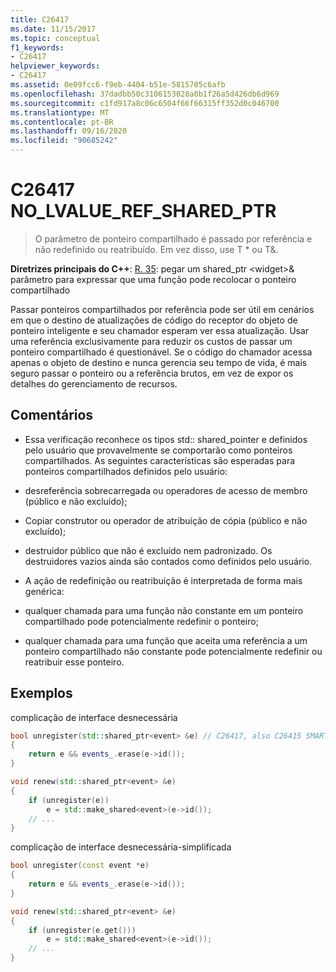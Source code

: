 ```yaml
---
title: C26417
ms.date: 11/15/2017
ms.topic: conceptual
f1_keywords:
- C26417
helpviewer_keywords:
- C26417
ms.assetid: 0e09fcc6-f9eb-4404-b51e-5815705c6afb
ms.openlocfilehash: 37dadbb50c3106153028a0b1f26a5d426db6d969
ms.sourcegitcommit: c1fd917a8c06c6504f66f66315ff352d0c046700
ms.translationtype: MT
ms.contentlocale: pt-BR
ms.lasthandoff: 09/16/2020
ms.locfileid: "90685242"
---
```

# <a name="c26417-no_lvalue_ref_shared_ptr"></a>C26417 NO_LVALUE_REF_SHARED_PTR

> O parâmetro de ponteiro compartilhado é passado por referência e não redefinido ou reatribuído. Em vez disso, use T * ou T&.

**Diretrizes principais do C++**: [R. 35](https://github.com/isocpp/CppCoreGuidelines/blob/master/CppCoreGuidelines.md#r35-take-a-shared_ptrwidget-parameter-to-express-that-a-function-might-reseat-the-shared-pointer): pegar um shared_ptr \<widget>& parâmetro para expressar que uma função pode recolocar o ponteiro compartilhado

Passar ponteiros compartilhados por referência pode ser útil em cenários em que o destino de atualizações de código do receptor do objeto de ponteiro inteligente e seu chamador esperam ver essa atualização. Usar uma referência exclusivamente para reduzir os custos de passar um ponteiro compartilhado é questionável. Se o código do chamador acessa apenas o objeto de destino e nunca gerencia seu tempo de vida, é mais seguro passar o ponteiro ou a referência brutos, em vez de expor os detalhes do gerenciamento de recursos.

## <a name="remarks"></a>Comentários

- Essa verificação reconhece os tipos std:: shared_pointer e definidos pelo usuário que provavelmente se comportarão como ponteiros compartilhados. As seguintes características são esperadas para ponteiros compartilhados definidos pelo usuário:

- desreferência sobrecarregada ou operadores de acesso de membro (público e não excluído);

- Copiar construtor ou operador de atribuição de cópia (público e não excluído);

- destruidor público que não é excluído nem padronizado. Os destruidores vazios ainda são contados como definidos pelo usuário.

- A ação de redefinição ou reatribuição é interpretada de forma mais genérica:

- qualquer chamada para uma função não constante em um ponteiro compartilhado pode potencialmente redefinir o ponteiro;

- qualquer chamada para uma função que aceita uma referência a um ponteiro compartilhado não constante pode potencialmente redefinir ou reatribuir esse ponteiro.

## <a name="examples"></a>Exemplos

complicação de interface desnecessária

```cpp
bool unregister(std::shared_ptr<event> &e) // C26417, also C26415 SMART_PTR_NOT_NEEDED
{
    return e && events_.erase(e->id());
}

void renew(std::shared_ptr<event> &e)
{
    if (unregister(e))
        e = std::make_shared<event>(e->id());
    // ...
}
```

complicação de interface desnecessária-simplificada

```cpp
bool unregister(const event *e)
{
    return e && events_.erase(e->id());
}

void renew(std::shared_ptr<event> &e)
{
    if (unregister(e.get()))
        e = std::make_shared<event>(e->id());
    // ...
}
```
